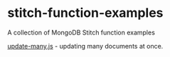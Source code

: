 # stitch-function-examples
A collection of MongoDB Stitch function examples

[update-many.js](update-many.js) - updating many documents at once.
